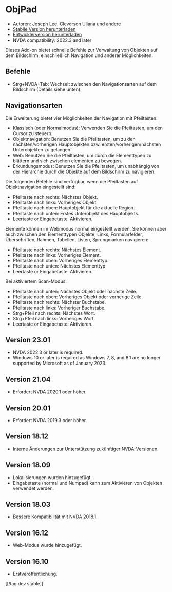 # ObjPad #

* Autoren: Joseph Lee, Cleverson Uliana und andere
* [Stabile Version herunterladen][1]
* [Entwicklerversion herunterladen][2]
* NVDA compatibility: 2022.3 and later

Dieses Add-on bietet schnelle Befehle zur Verwaltung von Objekten auf dem
Bildschirm, einschließlich Navigation und anderer Möglichkeiten.

## Befehle

* Strg+NVDA+Tab: Wechselt zwischen den Navigationsarten auf dem Bildschirm
  (Details siehe unten).

## Navigationsarten

Die Erweiterung bietet vier Möglichkeiten der Navigation mit Pfeiltasten:

* Klassisch (oder Normalmodus): Verwenden Sie die Pfeiltasten, um den Cursor
  zu steuern.
* Objektnavigation: Benutzen Sie die Pfeiltasten, um zu den
  nächsten/vorherigen Hauptobjekten bzw. ersten/vorherigen/nächsten
  Unterobjekten zu gelangen.
* Web: Benutzen Sie die Pfeiltasten, um durch die Elementtypen zu blättern
  und sich zwischen elementen zu bewegen.
* Erkundungsmodus: Benutzen Sie die Pfeiltasten, um unabhängig von der
  Hierarchie durch die Objekte auf dem Bildschirm zu navigieren.

Die folgenden Befehle sind verfügbar, wenn die Pfeiltasten auf
Objektnavigation eingestellt sind:

* Pfeiltaste nach rechts: Nächstes Objekt.
* Pfeiltaste nach links: Vorheriges Objekt.
* Pfeiltaste nach oben: Hauptobjekt für die aktuelle Region.
* Pfeiltaste nach unten: Erstes Unterobjekt des Hauptobjekts.
* Leertaste or Eingabetaste: Aktivieren.

Elemente können im Webmodus normal eingestellt werden. Sie können aber auch
zwischen den Elementtypen Objekte, Links, Formularfelder, Überschriften,
Rahmen, Tabellen, Listen, Sprungmarken navigieren:

* Pfeiltaste nach rechts: Nächstes Element.
* Pfeiltaste nach links: Vorheriges Element.
* Pfeiltaste nach oben: Vorheriges Elementtyp.
* Pfeiltaste nach unten: Nächstes Elementtyp.
* Leertaste or Eingabetaste: Aktivieren.

Bei aktiviertem Scan-Modus:

* Pfeiltaste nach unten: Nächstes Objekt oder nächste Zeile.
* Pfeiltaste nach oben: Vorheriges Objekt oder vorherige Zeile.
* Pfeiltaste nach rechts: Nächster Buchstabe.
* Pfeiltaste nach links: Vorheriger Buchstabe.
* Strg+Pfeil nach rechts: Nächstes Wort.
* Strg+Pfeil nach links: Vorheriges Wort.
* Leertaste or Eingabetaste: Aktivieren.

## Version 23.01

* NVDA 2022.3 or later is required.
* Windows 10 or later is required as Windows 7, 8, and 8.1 are no longer
  supported by Microsoft as of January 2023.

## Version 21.04

* Erfordert NVDA 2020.1 oder höher.

## Version 20.01

* Erfordert NVDA 2019.3 oder höher.

## Version 18.12

* Interne Änderungen zur Unterstützung zukünftiger NVDA-Versionen.

## Version 18.09

* Lokalisierungen wurden hinzugefügt.
* Eingabetaste (normal und Numpad) kann zum Aktivieren von Objekten
  verwendet werden.

## Version 18.03

* Bessere Kompatibilität mit NVDA 2018.1.

## Version 16.12

* Web-Modus wurde hinzugefügt.

## Version 16.10

* Erstveröffentlichung.

[[!tag dev stable]]

[1]: https://addons.nvda-project.org/files/get.php?file=objPad

[2]: https://addons.nvda-project.org/files/get.php?file=objPad-dev
